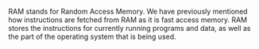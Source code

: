 RAM stands for Random Access Memory. We have previously mentioned how instructions are fetched from RAM as it is fast access memory. RAM stores the instructions for currently running programs and data, as well as the part of the operating system that is being used.